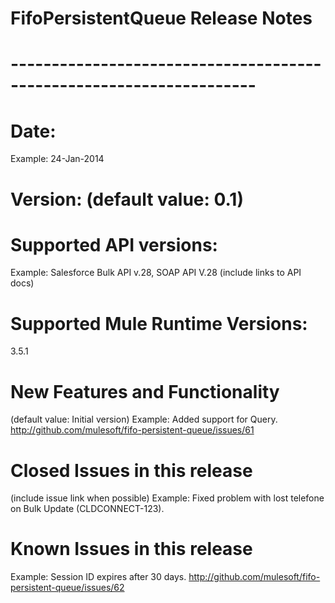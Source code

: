 # FifoPersistentQueue Release Notes
# --------------------------------------------------------------------
# Date: <DD-MMM-YYYY>
Example: 24-Jan-2014
# Version: (default value: 0.1)
# Supported API versions: 
Example: Salesforce Bulk API v.28, SOAP API V.28 (include links to API docs)
# Supported Mule Runtime Versions: 
3.5.1
# New Features and Functionality
(default value: Initial version) 
Example: Added support for Query. http://github.com/mulesoft/fifo-persistent-queue/issues/61
# Closed Issues in this release 
(include issue link when possible)
Example: Fixed problem with lost telefone on Bulk Update (CLDCONNECT-123).
# Known Issues in this release
Example: Session ID expires after  30 days. http://github.com/mulesoft/fifo-persistent-queue/issues/62

